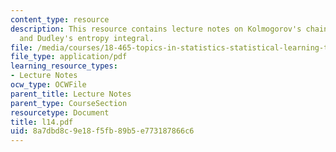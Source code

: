 ```yaml
---
content_type: resource
description: This resource contains lecture notes on Kolmogorov's chaining method
  and Dudley's entropy integral.
file: /media/courses/18-465-topics-in-statistics-statistical-learning-theory-spring-2007/8a7dbd8c9e18f5fb89b5e773187866c6_l14.pdf
file_type: application/pdf
learning_resource_types:
- Lecture Notes
ocw_type: OCWFile
parent_title: Lecture Notes
parent_type: CourseSection
resourcetype: Document
title: l14.pdf
uid: 8a7dbd8c-9e18-f5fb-89b5-e773187866c6
---
```

